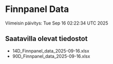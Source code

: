 # Finnpanel Data

Viimeisin päivitys: Tue Sep 16 02:22:34 UTC 2025

## Saatavilla olevat tiedostot
- 14D_Finnpanel_data_2025-09-16.xlsx
- 90D_Finnpanel_data_2025-09-16.xlsx
